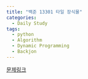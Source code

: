 ```yaml
---
title: "백준 13301 타일 장식물"
categories:
  - Daily Study
tags:
  - python
  - Algorithm
  - Dynamic Programming
  - Backjon
---
```



[문제링크](https://www.acmicpc.net/problem/13301)


<script src="https://gist.github.com/9ad45ddab37b7e1b724044c6f35e3a7d.js"></script>